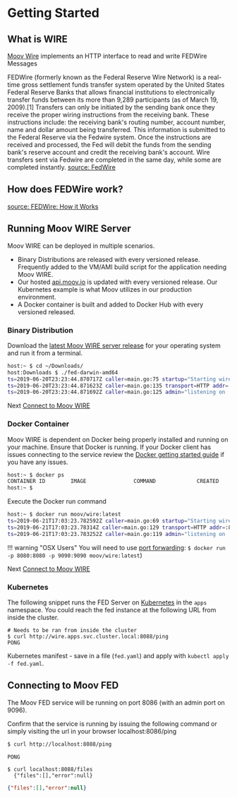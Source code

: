 # Getting Started

## What is WIRE

[Moov Wire](https://github.com/moov-io/fed) implements an HTTP interface to read and write FEDWire Messages

FEDWire (formerly known as the Federal Reserve Wire Network) is a real-time gross settlement funds transfer system operated by the United States Federal Reserve Banks that allows financial institutions to electronically transfer funds between its more than 9,289 participants (as of March 19, 2009).[1] Transfers can only be initiated by the sending bank once they receive the proper wiring instructions from the receiving bank. These instructions include: the receiving bank's routing number, account number, name and dollar amount being transferred. This information is submitted to the Federal Reserve via the Fedwire system. Once the instructions are received and processed, the Fed will debit the funds from the sending bank's reserve account and credit the receiving bank's account. Wire transfers sent via Fedwire are completed in the same day, while some are completed instantly.
[source: FedWire](https://en.wikipedia.org/wiki/Fedwire)

## How does FEDWire work?

[source: FEDWire: How it Works](https://www.americanexpress.com/us/foreign-exchange/articles/fedwire-transfers/)

## Running Moov WIRE Server

Moov WIRE can be deployed in multiple scenarios.

- Binary Distributions are released with every versioned release. Frequently added to the VM/AMI build script for the application needing Moov WIRE.
- Our hosted [api.moov.io](https://api.moov.io) is updated with every versioned release. Our Kubernetes example is what Moov utilizes in our production environment. 
- A Docker container is built and added to Docker Hub with every versioned released.

### Binary Distribution

Download the [latest Moov WIRE server release](https://github.com/moov-io/wire/releases) for your operating system and run it from a terminal.

```sh
host:~ $ cd ~/Downloads/
host:Downloads $ ./fed-darwin-amd64 
ts=2019-06-20T23:23:44.870717Z caller=main.go:75 startup="Starting wire server version v0.2.0"
ts=2019-06-20T23:23:44.871623Z caller=main.go:135 transport=HTTP addr=:8088
ts=2019-06-20T23:23:44.871692Z caller=main.go:125 admin="listening on :9098"
```

Next [Connect to Moov WIRE](#connecting-to-moov-wire)

### Docker Container

Moov WIRE is dependent on Docker being properly installed and running on your machine. Ensure that Docker is running. If your Docker client has issues connecting to the service review the [Docker getting started guide](https://docs.docker.com/get-started/) if you have any issues.

```sh
host:~ $ docker ps
CONTAINER ID        IMAGE               COMMAND             CREATED             STATUS              PORTS               NAMES
host:~ $ 
```

Execute the Docker run command

```sh
host:~ $ docker run moov/wire:latest
ts=2019-06-21T17:03:23.782592Z caller=main.go:69 startup="Starting wire server version v0.2.0"
ts=2019-06-21T17:03:23.78314Z caller=main.go:129 transport=HTTP addr=:8088
ts=2019-06-21T17:03:23.783252Z caller=main.go:119 admin="listening on :9098"
```

!!! warning "OSX Users"
    You will need to use [port forwarding](https://docs.docker.com/docker-for-mac/networking/#known-limitations-use-cases-and-workarounds):
    `$ docker run -p 8080:8080 -p 9090:9090 moov/wire:latest`)

Next [Connect to Moov WIRE](#connecting-to-moov-wire)

### Kubernetes

The following snippet runs the FED Server on [Kubernetes](https://kubernetes.io/docs/tutorials/kubernetes-basics/) in the `apps` namespace. You could reach the fed instance at the following URL from inside the cluster.

```
# Needs to be ran from inside the cluster
$ curl http://wire.apps.svc.cluster.local:8088/ping
PONG
```

Kubernetes manifest - save in a file (`fed.yaml`) and apply with `kubectl apply -f fed.yaml`.

## Connecting to Moov FED
The Moov FED service will be running on port 8086 (with an admin port on 9096).

Confirm that the service is running by issuing the following command or simply visiting the url in your browser localhost:8086/ping

```sh
$ curl http://localhost:8088/ping 
```

```
PONG
```

```
$ curl localhost:8088/files
  {"files":[],"error":null}
```

```json
{"files":[],"error":null}
```

